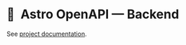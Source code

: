 # 🚀  Astro OpenAPI — Backend

See [project documentation](https://github.com/JulianCataldo/astro-openapi/README.md).
